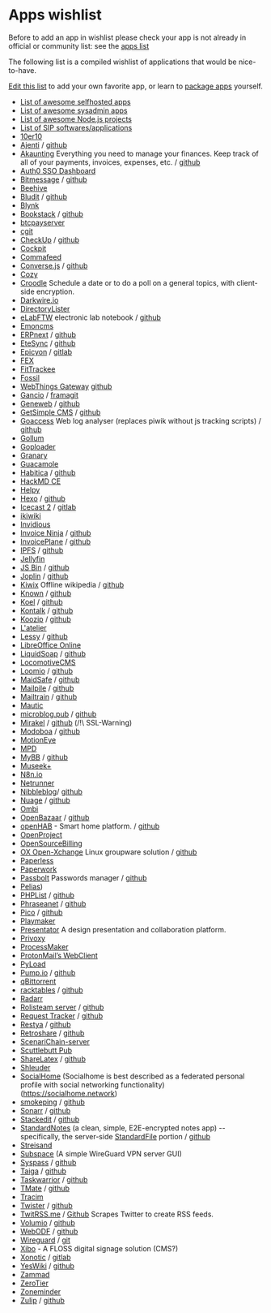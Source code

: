 # Apps wishlist

<div class="alert alert-info">Before to add an app in wishlist please check your app is not already in official or community list: see the <a href="/apps_en">apps list</a></div>

The following list is a compiled wishlist of applications that would be nice-to-have.

[Edit this list](/write_documentation) to add your own favorite app, or learn to [package apps](/packaging_apps) yourself.

- [List of awesome selfhosted apps](https://github.com/Kickball/awesome-selfhosted)
- [List of awesome sysadmin apps](https://github.com/kahun/awesome-sysadmin)
- [List of awesome Node.js projects](https://github.com/sqreen/awesome-nodejs-projects)
- [List of SIP softwares/applications](https://en.wikipedia.org/wiki/List_of_SIP_software#Free_and_open-source_license)
- [10er10](https://github.com/dready92/10er10)
- [Ajenti](http://ajenti.org) / [github](https://github.com/ajenti/ajenti/)
- [Akaunting](https://akaunting.com) Everything you need to manage your finances. Keep track of all of your payments, invoices, expenses, etc. / [github](https://github.com/akaunting/akaunting)
- [Auth0 SSO Dashboard](https://github.com/auth0-extensions/auth0-sso-dashboard-extension)
- [Bitmessage](https://bitmessage.org/wiki/Compiling_instructions) / [github](https://github.com/Bitmessage/PyBitmessage)
- [Beehive](https://github.com/muesli/beehive)
- [Bludit](https://www.bludit.com) / [github](https://github.com/bludit/bludit)
- [Blynk](https://github.com/blynkkk/blynk-library)
- [Bookstack](https://www.bookstackapp.com/) / [github](https://github.com/BookStackApp/BookStack)
- [btcpayserver](https://github.com/btcpayserver/btcpayserver)
- [cgit](http://git.zx2c4.com/cgit/about)
- [CheckUp](https://sourcegraph.github.io/checkup) / [github](https://github.com/sourcegraph/checkup)
- [Cockpit](http://cockpit-project.org/)
- [Commafeed](https://github.com/Athou/commafeed)
- [Converse.js](https://conversejs.org) / [github](https://github.com/jcbrand/converse.js)
- [Cozy](https://github.com/cozy)
- [Croodle](https://github.com/jelhan/croodle) Schedule a date or to do a poll on a general topics, with client-side encryption.
- [Darkwire.io](https://github.com/seripap/darkwire.io)
- [DirectoryLister](https://github.com/DirectoryLister/DirectoryLister)
- [eLabFTW](https://www.elabftw.net/) electronic lab notebook / [github](https://github.com/elabftw/elabftw)
- [Emoncms](https://github.com/emoncms/emoncms)
- [ERPnext](https://erpnext.com/download) / [github](https://github.com/frappe/erpnext)
- [EteSync](https://www.etesync.com/) / [github](https://github.com/etesync)
- [Epicyon](https://epicyon.net/) / [gitlab](https://gitlab.com/bashrc2/epicyon)
- [FEX](http://fex.rus.uni-stuttgart.de/)
- [FitTrackee](https://github.com/SamR1/FitTrackee)
- [Fossil](http://www.fossil-scm.org)
- [WebThings Gateway](https://iot.mozilla.org/gateway/) [github](https://github.com/mozilla-iot/)
- [Gancio](https://gancio.org/) / [framagit](https://framagit.org/les/gancio)
- [Geneweb](https://geneweb.tuxfamily.org) / [github](https://github.com/geneweb/geneweb)
- [GetSimple CMS](http://get-simple.info) / [github](https://github.com/GetSimpleCMS/GetSimpleCMS)
- [Goaccess](https://goaccess.io) Web log analyser (replaces piwik without js tracking scripts) / [github](https://github.com/allinurl/goaccess)
- [Gollum](https://github.com/gollum/gollum)
- [Goploader](https://github.com/Depado/goploader)
- [Granary](https://github.com/snarfed/granary)
- [Guacamole](http://guac-dev.org)
- [Habitica](https://habitica.com/) / [github](https://github.com/HabitRPG/habitica)
- [HackMD CE](https://github.com/hackmdio/hackmd)
- [Helpy](https://github.com/helpyio/helpy)
- [Hexo](https://hexo.io/) / [github](https://github.com/hexojs/hexo)
- [Icecast 2](http://www.icecast.org) / [gitlab](https://gitlab.xiph.org/xiph/icecast-server/)
- [ikiwiki](http://ikiwiki.info)
- [Invidious](https://github.com/omarroth/invidious)
- [Invoice Ninja](https://www.invoiceninja.com) / [github](https://github.com/invoiceninja/invoiceninja)
- [InvoicePlane](https://invoiceplane.com) / [github](https://github.com/InvoicePlane/InvoicePlane)
- [IPFS](https://ipfs.io) / [github](https://github.com/ipfs/ipfs)
- [Jellyfin](https://github.com/jellyfin)
- [JS Bin](http://jsbin.com/help/2-second-setup) / [github](https://github.com/jsbin/)
- [Joplin](http://joplin.cozic.net/) / [github](https://github.com/laurent22/joplin)
- [Kiwix](http://www.kiwix.org/) Offline wikipedia / [github](https://github.com/kiwix/)
- [Known](https://withknown.com) / [github](https://github.com/idno/known)
- [Koel](http://koel.phanan.net) / [github](https://github.com/phanan/koel)
- [Kontalk](https://kontalk.org) / [github](https://github.com/kontalk)
- [Koozip](http://koozic.net) / [github](https://github.com/DocMarty84/koozic)
- [L'atelier](https://github.com/jbl2024/latelier)
- [Lessy](https://lessy.io) / [github](https://github.com/lessy-community/lessy)
- [LibreOffice Online](https://wiki.documentfoundation.org/ReleaseNotes/5.3/fr#LibreOffice_Online)
- [LiquidSoap](http://savonet.sourceforge.net/) / [github](https://github.com/savonet/liquidsoap)
- [LocomotiveCMS](https://github.com/locomotivecms/engine)
- [Loomio](https://www.loomio.org) / [github](https://github.com/loomio/loomio/)
- [MaidSafe](http://maidsafe.net) / [github](https://github.com/maidsafe)
- [Mailpile](https://www.mailpile.is) / [github](https://github.com/mailpile/Mailpile)
- [Mailtrain](https://mailtrain.org/) / [github](https://github.com/Mailtrain-org/mailtrain)
- [Mautic](https://github.com/mautic/mautic)
- [microblog.pub](https://microblog.pub) / [github](https://github.com/tsileo/microblog.pub)
- [Mirakel](http://mirakel.azapps.de/taskwarrior.html) / [github](https://github.com/GothenburgBitFactory/taskwarrior) (/!\ SSL-Warning)
- [Modoboa](http://modoboa.org) / [github](https://github.com/modoboa/)
- [MotionEye](https://github.com/ccrisan/motioneye)
- [MPD](http://www.musicpd.org)
- [MyBB](https://mybb.com/) / [github](https://github.com/mybb)
- [Museek+](https://github.com/eLvErDe/museek-plus)
- [N8n.io](https://n8n.io)
- [Netrunner](https://github.com/mtgred/netrunner)
- [Nibbleblog](http://www.nibbleblog.com)/ [github](https://github.com/dignajar/nibbleblog)
- [Nuage](https://nuage.kerjean.me/login) / [github](https://github.com/mickael-kerjean/filestash)
- [Ombi](https://github.com/tidusjar/Ombi)
- [OpenBazaar](https://openbazaar.org) / [github](https://github.com/openbazaar)
- [openHAB](https://www.openhab.org/) - Smart home platform. / [github](https://github.com/openhab)
- [OpenProject](https://github.com/opf/openproject)
- [OpenSourceBilling](https://github.com/vteams/open-source-billing)
- [OX Open-Xchange](https://www.open-xchange.com) Linux groupware solution / [github](https://github.com/open-xchange/)
- [Paperless](https://github.com/danielquinn/paperless)
- [Paperwork](http://paperwork.rocks)
- [Passbolt](https://www.passbolt.com) Passwords manager / [github](https://github.com/passbolt)
- [Pelias](https://github.com/pelias/pelias))
- [PHPList](http://www.phplist.com) / [github](https://github.com/phpList)
- [Phraseanet](https://docs.phraseanet.com/3.8/fr/index.html#) / [github](https://github.com/alchemy-fr/Phraseanet-Docs)
- [Pico](http://picocms.org) / [github](https://github.com/picocms/Pico)
- [Playmaker](https://github.com/NoMore201/playmaker)
- [Presentator](https://presentator.io/) A design presentation and collaboration platform.
- [Privoxy](http://www.privoxy.org)
- [ProcessMaker](http://www.processmaker.com)
- [ProtonMail’s WebClient](https://github.com/ProtonMail/WebClient)
- [PyLoad](https://github.com/pyload/pyload)
- [Pump.io](http://pump.io) / [github](https://github.com/pump-io/pump.io)
- [qBittorrent](https://github.com/qbittorrent/qBittorrent)
- [racktables](http://racktables.org) / [github](https://github.com/RackTables/racktables)
- [Radarr](https://github.com/Radarr/Radarr)
- [Rolisteam server](http://www.rolisteam.org/) / [github](https://github.com/Rolisteam/rolisteam)
- [Request Tracker](https://bestpractical.com) / [github](https://github.com/bestpractical/rt)
- [Restya](http://restya.com) / [github](https://github.com/RestyaPlatform/board/)
- [Retroshare](https://retroshare.cc/) / [github](https://github.com/RetroShare/RetroShare)
- [ScenariChain-server](https://download.scenari.software/SCENARIchain-server/)
- [Scuttlebutt Pub](https://www.scuttlebutt.nz/contributing)
- [ShareLatex](https://www.sharelatex.com) / [github](https://github.com/overleaf/overleaf)
- [Shleuder](https://schleuder.org/)
- [SocialHome](https://github.com/jaywink/socialhome) (Socialhome is best described as a federated personal profile with social networking functionality) (https://socialhome.network)
- [smokeping](https://packages.debian.org/buster/smokeping)   / [github](https://github.com/oetiker/SmokePing)
- [Sonarr](https://sonarr.tv) / [github](https://github.com/Sonarr/Sonarr)
- [Stackedit](https://stackedit.io) / [github](https://github.com/benweet/stackedit)
- [StandardNotes](https://standardnotes.org) (a clean, simple, E2E-encrypted notes app) -- specifically, the server-side [StandardFile](https://standardfile.org) portion / [github](https://github.com/standardnotes/web)
- [Streisand](https://github.com/jlund/streisand)
- [Subspace](https://github.com/subspacecloud/subspace) (A simple WireGuard VPN server GUI)
- [Syspass](http://www.syspass.org/) / [github](https://github.com/nuxsmin/sysPass)
- [Taiga](https://taiga.io) / [github](https://github.com/taigaio/)
- [Taskwarrior](https://taskwarrior.org) / [github](https://github.com/GothenburgBitFactory/taskwarrior)
- [TMate](https://tmate.io/) / [github](https://github.com/tmate-io/tmate)
- [Tracim](https://github.com/tracim/tracim)
- [Twister](http://twister.net.co) / [github](https://github.com/miguelfreitas/twister-core/)
- [TwitRSS.me](http://twitrss.me/) / [Github](https://github.com/ciderpunx/twitrssme) Scrapes Twitter to create RSS feeds.
- [Volumio](https://volumio.org) / [github](https://github.com/volumio)
- [WebODF](http://webodf.org) / [github](https://github.com/webodf/WebODF)
- [Wireguard](https://www.wireguard.com/) / [git](https://git.zx2c4.com/WireGuard/)
- [Xibo](https://github.com/xibosignage) - A FLOSS digital signage solution (CMS?)
- [Xonotic](http://xonotic.org) / [gitlab](https://gitlab.com/xonotic)
- [YesWiki](https://yeswiki.net) / [github](https://github.com/YesWiki/yeswiki)
- [Zammad](https://github.com/zammad/zammad)
- [ZeroTier](https://github.com/zerotier/ZeroTierOne)
- [Zoneminder](https://github.com/ZoneMinder/zoneminder)
- [Zulip](https://zulipchat.com/) / [github](https://github.com/zulip/zulip)
